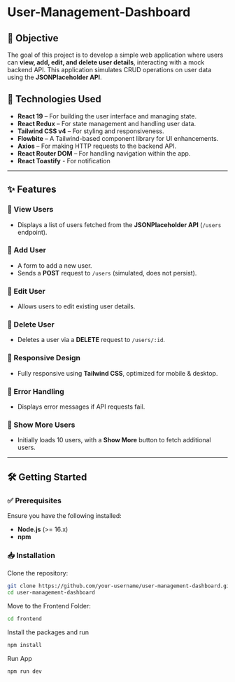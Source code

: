 # User-Management-Dashboard

## 📌 Objective

The goal of this project is to develop a simple web application where users can **view, add, edit, and delete user details**, interacting with a mock backend API. This application simulates CRUD operations on user data using the **JSONPlaceholder API**.

## 🚀 Technologies Used

- **React 19** – For building the user interface and managing state.
- **React Redux** – For state management and handling user data.
- **Tailwind CSS v4** – For styling and responsiveness.
- **Flowbite** – A Tailwind-based component library for UI enhancements.
- **Axios** – For making HTTP requests to the backend API.
- **React Router DOM** – For handling navigation within the app.
- **React Toastify** - For notification

---

## ✨ Features

### 🔹 View Users
- Displays a list of users fetched from the **JSONPlaceholder API** (`/users` endpoint).

### 🔹 Add User
- A form to add a new user.
- Sends a **POST** request to `/users` (simulated, does not persist).

### 🔹 Edit User
- Allows users to edit existing user details.

### 🔹 Delete User
- Deletes a user via a **DELETE** request to `/users/:id`.

### 🔹 Responsive Design
- Fully responsive using **Tailwind CSS**, optimized for mobile & desktop.

### 🔹 Error Handling
- Displays error messages if API requests fail.

### 🔹 Show More Users
- Initially loads 10 users, with a **Show More** button to fetch additional users.

---

## 🛠️ Getting Started

### ✅ Prerequisites

Ensure you have the following installed:

- **Node.js** (>= 16.x)
- **npm** 

### 📥 Installation

Clone the repository:

```sh
git clone https://github.com/your-username/user-management-dashboard.git
cd user-management-dashboard
```

Move to the Frontend Folder:

```sh
cd frontend
```

Install the packages and run

```sh
npm install
```
Run App

```sh
npm run dev
```

